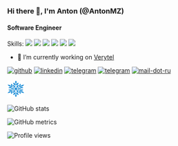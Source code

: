 ### Hi there 👋, I'm Anton (@AntonMZ)
#### Software Engineer

Skills: ![](https://img.shields.io/badge/-Nginx-green)
![](https://img.shields.io/badge/-Laravel-red)
![](https://img.shields.io/badge/-PHP-blue)
![](https://img.shields.io/badge/-Bash-grey)
![](https://img.shields.io/badge/-Centos-blue)
![](https://img.shields.io/badge/-Grafana-black)

- 🔭 I’m currently working on [Verytel](https://verytel.ru) 


[<img src='https://cdn.jsdelivr.net/npm/simple-icons@3.0.1/icons/github.svg' alt='github' height='40'>](https://github.com/AntonMZ)  [<img src='https://cdn.jsdelivr.net/npm/simple-icons@3.0.1/icons/linkedin.svg' alt='linkedin' height='40'>](https://www.linkedin.com/in/https://www.linkedin.com/in/amzheltyshev//)  [<img src='https://cdn.jsdelivr.net/npm/simple-icons@3.0.1/icons/telegram.svg' alt='telegram' height='40'>](@AntonMZ)  [<img src='https://cdn.jsdelivr.net/npm/simple-icons@3.0.1/icons/telegram.svg' alt='telegram' height='40'>](DevChipsTips)  [<img src='https://cdn.jsdelivr.net/npm/simple-icons@3.0.1/icons/mail-dot-ru.svg' alt='mail-dot-ru' height='40'>](mgr-msc@yandex.ru)  

<a href='https://archiveprogram.github.com/'><img src='https://raw.githubusercontent.com/acervenky/animated-github-badges/master/assets/acbadge.gif' width='40' height='40'></a> 

![GitHub stats](https://github-readme-stats.vercel.app/api?username=AntonMZ&show_icons=true)  

![GitHub metrics](https://metrics.lecoq.io/AntonMZ)  

![Profile views](https://gpvc.arturio.dev/AntonMZ)  
